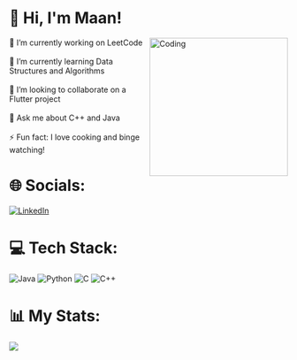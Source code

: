 # 💫 Hi, I'm Maan!

<img align="right" alt="Coding" width="250" src="https://i.giphy.com/WoXL1l1Sy0yElOsawv.gif">

🔭 I’m currently working on LeetCode<br>
<br>🌱 I’m currently learning Data Structures and Algorithms<br>
<br>👯 I’m looking to collaborate on a Flutter project<br>
<br>💬 Ask me about C++ and Java<br>
<br>⚡ Fun fact: I love cooking and binge watching!

# 🌐 Socials:
[![LinkedIn](https://img.shields.io/badge/LinkedIn-%230077B5.svg?logo=linkedin&logoColor=white)](https://linkedin.com/in/almakhlifi) 

# 💻 Tech Stack:
![Java](https://img.shields.io/badge/java-%23ED8B00.svg?style=for-the-badge&logo=openjdk&logoColor=white) ![Python](https://img.shields.io/badge/python-3670A0?style=for-the-badge&logo=python&logoColor=ffdd54) ![C](https://img.shields.io/badge/c-%2300599C.svg?style=for-the-badge&logo=c&logoColor=white) ![C++](https://img.shields.io/badge/c++-%2300599C.svg?style=for-the-badge&logo=c%2B%2B&logoColor=white)

# 📊 My Stats:
![](https://github-readme-stats.vercel.app/api?username=almakhlifi&theme=codeSTACKr&hide_border=true&include_all_commits=false&count_private=false)<br/>
